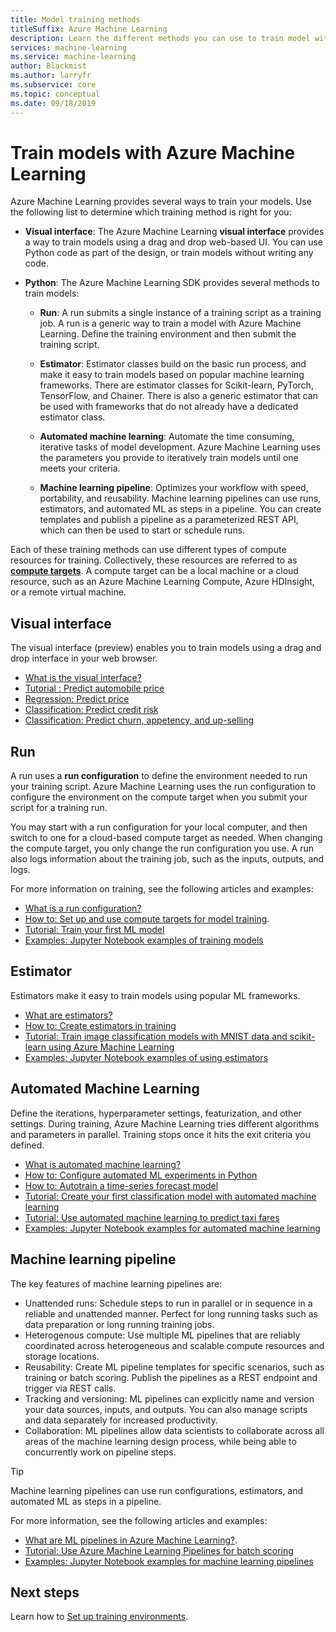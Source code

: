 ```yaml
---
title: Model training methods
titleSuffix: Azure Machine Learning
description: Learn the different methods you can use to train model with Azure Machine Learning. Estimators provide an easy way to work with popular frameworks like Scikit-learn, TensorFlow, Keras, PyTorch, and Chainer. Machine Learning pipelines make it easy to schedule unattended runs, use heterogenous compute environments, and reuse parts of your workflow. And run configurations provide granular control over the compute targets that the training process runs on.
services: machine-learning
ms.service: machine-learning
author: Blackmist
ms.author: larryfr
ms.subservice: core
ms.topic: conceptual
ms.date: 09/18/2019
---
```


# Train models with Azure Machine Learning

Azure Machine Learning provides several ways to train your models. Use the following list to determine which training method is right for you:

+ **Visual interface**: The Azure Machine Learning __visual interface__ provides a way to train models using a drag and drop web-based UI. You can use Python code as part of the design, or train models without writing any code.

+ **Python**: The Azure Machine Learning SDK provides several methods to train models:

    + **Run**: A run submits a single instance of a training script as a training job. A run is a generic way to train a model with Azure Machine Learning. Define the training environment and then submit the training script.

    + **Estimator**: Estimator classes build on the basic run process, and make it easy to train models based on popular machine learning frameworks. There are estimator classes for Scikit-learn, PyTorch, TensorFlow, and Chainer. There is also a generic estimator that can be used with frameworks that do not already have a dedicated estimator class.

    + **Automated machine learning**: Automate the time consuming, iterative tasks of model development. Azure Machine Learning uses the parameters you provide to iteratively train models until one meets your criteria.

    + **Machine learning pipeline**: Optimizes your workflow with speed, portability, and reusability. Machine learning pipelines can use runs, estimators, and automated ML as steps in a pipeline. You can create templates and publish a pipeline as a parameterized REST API, which can then be used to start or schedule runs.

Each of these training methods can use different types of compute resources for training. Collectively, these resources are referred to as [__compute targets__](concept-azure-machine-learning-architecture.md#compute-targets). A compute target can be a local machine or a cloud resource, such as an Azure Machine Learning Compute, Azure HDInsight, or a remote virtual machine.

## Visual interface

The visual interface (preview) enables you to train models using a drag and drop interface in your web browser.

+ [What is the visual interface?](ui-concept-visual-interface.md)
+ [Tutorial : Predict automobile price](ui-tutorial-automobile-price-train-score.md)
+ [Regression: Predict price](how-to-ui-sample-regression-predict-automobile-price-basic.md)
+ [Classification: Predict credit risk](how-to-ui-sample-classification-predict-credit-risk-basic.md)
+ [Classification: Predict churn, appetency, and up-selling](how-to-ui-sample-classification-predict-churn.md)

## Run

A run uses a __run configuration__ to define the environment needed to run your training script. Azure Machine Learning uses the run configuration to configure the environment on the compute target when you submit your script for a training run.

You may start with a run configuration for your local computer, and then switch to one for a cloud-based compute target as needed. When changing the compute target, you only change the run configuration you use. A run also logs information about the training job, such as the inputs, outputs, and logs.

For more information on training, see the following articles and examples:

* [What is a run configuration?](concept-azure-machine-learning-architecture.md#run-configurations)
* [How to: Set up and use compute targets for model training](how-to-set-up-training-targets.md).
* [Tutorial: Train your first ML model](tutorial-1st-experiment-sdk-train.md)
* [Examples: Jupyter Notebook examples of training models](https://github.com/Azure/MachineLearningNotebooks/tree/master/how-to-use-azureml/training)

## Estimator

Estimators make it easy to train models using popular ML frameworks.

* [What are estimators?](concept-azure-machine-learning-architecture#estimators)
* [How to: Create estimators in training](how-to-train-ml-models.md)
* [Tutorial: Train image classification models with MNIST data and scikit-learn using Azure Machine Learning](tutorial-train-models-with-aml.md)
* [Examples: Jupyter Notebook examples of using estimators](https://github.com/Azure/MachineLearningNotebooks/tree/master/how-to-use-azureml/training-with-deep-learning)

## Automated Machine Learning

Define the iterations, hyperparameter settings, featurization, and other settings. During training, Azure Machine Learning tries different algorithms and parameters in parallel. Training stops once it hits the exit criteria you defined.

* [What is automated machine learning?](concept-automated-ml.md)
* [How to: Configure automated ML experiments in Python](how-to-configure-auto-train.md)
* [How to: Autotrain a time-series forecast model](how-to-auto-train-forecast.md)
* [Tutorial: Create your first classification model with automated machine learning](tutorial-first-experiment-automated-ml.md)
* [Tutorial: Use automated machine learning to predict taxi fares](tutorial-auto-train-models.md)
* [Examples: Jupyter Notebook examples for automated machine learning](https://github.com/Azure/MachineLearningNotebooks/tree/master/how-to-use-azureml/automated-machine-learning)

## Machine learning pipeline

The key features of machine learning pipelines are:

+ Unattended runs: Schedule steps to run in parallel or in sequence in a reliable and unattended manner. Perfect for long running tasks such as data preparation or long running training jobs.
+ Heterogenous compute: Use multiple ML pipelines that are reliably coordinated across heterogeneous and scalable compute resources and storage locations.
+ Reusability: Create ML pipeline templates for specific scenarios, such as training or batch scoring. Publish the pipelines as a REST endpoint and trigger via REST calls.
+ Tracking and versioning: ML pipelines can explicitly name and version your data sources, inputs, and outputs. You can also manage scripts and data separately for increased productivity.
+ Collaboration: ML pipelines allow data scientists to collaborate across all areas of the machine learning design process, while being able to concurrently work on pipeline steps.

> [!TIP]
> Machine learning pipelines can use run configurations, estimators, and automated ML as steps in a pipeline.

For more information, see the following articles and examples:

* [What are ML pipelines in Azure Machine Learning?](concept-ml-pipelines.md).
* [Tutorial: Use Azure Machine Learning Pipelines for batch scoring](tutorial-pipeline-batch-scoring-classification.md)
* [Examples: Jupyter Notebook examples for machine learning pipelines](https://github.com/Azure/MachineLearningNotebooks/tree/master/how-to-use-azureml/machine-learning-pipelines)

## Next steps

Learn how to [Set up training environments](how-to-set-up-training-targets.md).